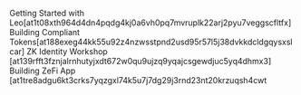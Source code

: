 Getting Started with Leo[at1t08xth964d4dn4pqdg4kj0a6vh0pq7mvruplk22arj2pyu7veggscfltfx]
Building Compliant Tokens[at188exeg44kk55u92z4nzwsstpnd2usd95r57l5j38dvkkdcldgqysxslcar]
ZK Identity Workshop
[at139rfft3fznjalrnhutyjxdt672w0qu9ujzq9yqajcsgewdjuc5yq4dhmx3]
Building ZeFi App
[at1tre8adgu6kt3crks7yqzgxl74k5u7j7dg29j3rnd23nt20krzuqsh4cwt
